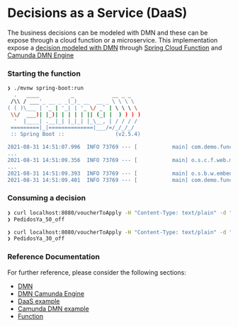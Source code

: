 # Decisions as a Service (DaaS)

The business decisions can be modeled with DMN and these can be expose through a cloud function or a microservice. This implementation expose a [decision modeled with DMN](src/main/resources/dmn/loyalty.dmn) through [Spring Cloud Function](https://spring.io/projects/spring-cloud-function) and [Camunda DMN Engine](https://camunda.com/products/camunda-platform/dmn-engine/)

### Starting the function

```sh
❯ ./mvnw spring-boot:run
  .   ____          _            __ _ _
 /\\ / ___'_ __ _ _(_)_ __  __ _ \ \ \ \
( ( )\___ | '_ | '_| | '_ \/ _` | \ \ \ \
 \\/  ___)| |_)| | | | | || (_| |  ) ) ) )
  '  |____| .__|_| |_|_| |_\__, | / / / /
 =========|_|==============|___/=/_/_/_/
 :: Spring Boot ::                (v2.5.4)

2021-08-31 14:51:07.996  INFO 73769 --- [           main] com.demo.function.FunctionApplication    : Starting FunctionApplication using Java 11.0.11 on hostname.local with PID 73769 (/Users/guest/Dev/uala/dmn-function/target/classes started by guest in /Users/guest/Dev/uala/dmn-function)
...
2021-08-31 14:51:09.356  INFO 73769 --- [           main] o.s.c.f.web.mvc.FunctionHandlerMapping   : FunctionCatalog: org.springframework.cloud.function.context.catalog.BeanFactoryAwareFunctionRegistry@1f15e689
...
2021-08-31 14:51:09.393  INFO 73769 --- [           main] o.s.b.w.embedded.tomcat.TomcatWebServer  : Tomcat started on port(s): 8080 (http) with context path ''
2021-08-31 14:51:09.401  INFO 73769 --- [           main] com.demo.function.FunctionApplication    : Started FunctionApplication in 6.727 seconds (JVM running for 7.089)
```

### Consuming a decision

```zsh
❯ curl localhost:8080/voucherToApply -H "Content-Type: text/plain" -d "2021-08-30T20:09:17Z|47541920|PedidosYa*"
❯ PedidosYa_50_off
```

```zsh
❯ curl localhost:8080/voucherToApply -H "Content-Type: text/plain" -d "2021-01-20T20:09:17Z|47541920|PedidosYa*"
❯ PedidosYa_30_off
```

### Reference Documentation
For further reference, please consider the following sections:


* [DMN](https://en.wikipedia.org/wiki/Decision_Model_and_Notation)
* [DMN Camunda Engine](https://camunda.com/dmn/)
* [DaaS example](https://github.com/menski/dish-decision-as-a-service)
* [Camunda DMN example](https://github.com/bobbyz-dk/spring-boot-camunda-dmn-example)
* [Function](https://cloud.spring.io/spring-cloud-function/)

